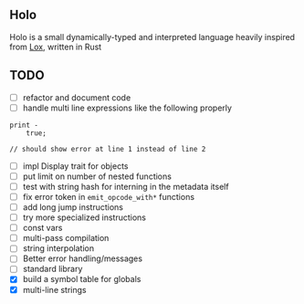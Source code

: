 ## Holo

Holo is a small dynamically-typed and interpreted language heavily inspired from [Lox](https://craftinginterpreters.com), written in Rust

## TODO

- [ ] refactor and document code
- [ ] handle multi line expressions like the following properly
```
print -
    true;

// should show error at line 1 instead of line 2
```
- [ ] impl Display trait for objects
- [ ] put limit on number of nested functions
- [ ] test with string hash for interning in the metadata itself
- [ ] fix error token in `emit_opcode_with*` functions
- [ ] add long jump instructions
- [ ] try more specialized instructions
- [ ] const vars
- [ ] multi-pass compilation
- [ ] string interpolation
- [ ] Better error handling/messages
- [ ] standard library
- [x] build a symbol table for globals
- [x] multi-line strings
